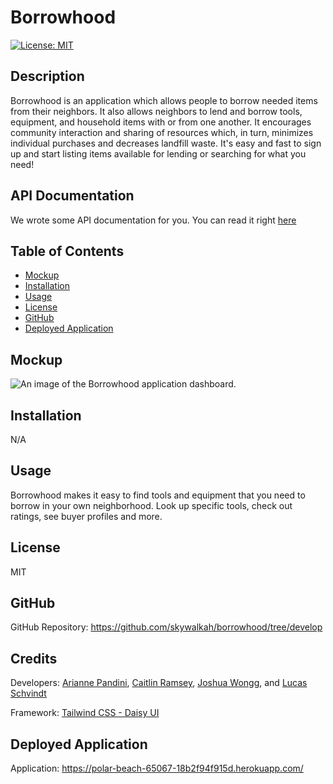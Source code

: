 # Borrowhood

[![License: MIT](https://img.shields.io/badge/License-MIT-yellow.svg)](https://opensource.org/licenses/MIT)

## Description
Borrowhood is an application which allows people to borrow needed items from their neighbors. It also allows neighbors to lend and borrow tools, equipment, and household items with or from one another. It encourages community interaction and sharing of resources which, in turn, minimizes individual purchases and decreases landfill waste. It's easy and fast to sign up and start listing items available for lending or searching for what you need!

## API Documentation
We wrote some API documentation for you. You can read it right [here](API.md)

## Table of Contents
- [Mockup](#mockup)
- [Installation](#installation)
- [Usage](#usage)
- [License](#license)
- [GitHub](#github)
- [Deployed Application](#deployed)

## Mockup
![An image of the Borrowhood application dashboard.](./public/images/borrowhood-mockup.png)

## Installation
N/A

## Usage
Borrowhood makes it easy to find tools and equipment that you need to borrow in your own neighborhood. Look up specific tools, check out ratings, see buyer profiles and more.

## License
MIT

## GitHub
GitHub Repository: https://github.com/skywalkah/borrowhood/tree/develop

## Credits
Developers: [Arianne Pandini](https://github.com/aripandini), [Caitlin Ramsey](https://github.com/caitlinramsey), [Joshua Wongg](https://github.com/joshuawongg), and [Lucas Schvindt](https://github.com/skywalkah)

Framework: [Tailwind CSS - Daisy UI](https://daisyui.com/docs/install/)

## Deployed Application
Application: https://polar-beach-65067-18b2f94f915d.herokuapp.com/